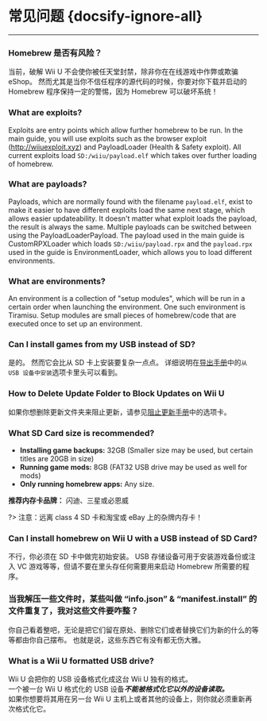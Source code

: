 # 常见问题 {docsify-ignore-all}
---

### Homebrew 是否有风险？

当前，破解 Wii U 不会使你被任天堂封禁，除非你在在线游戏中作弊或欺骗 eShop。 然而尤其是当你不信任程序的源代码的时候，你要对你下载并启动的 Homebrew 程序保持一定的警惕，因为 Homebrew 可以破坏系统！

### What are exploits?

Exploits are entry points which allow further homebrew to be run. In the main guide, you will use exploits such as the browser exploit (http://wiiuexploit.xyz) and PayloadLoader (Health & Safety exploit). All current exploits load `SD:/wiiu/payload.elf` which takes over further loading of homebrew.

### What are payloads?

Payloads, which are normally found with the filename `payload.elf`, exist to make it easier to have different exploits load the same next stage, which allows easier updateability. It doesn't matter what exploit loads the payload, the result is always the same. Multiple payloads can be switched between using the PayloadLoaderPayload. The payload used in the main guide is CustomRPXLoader which loads `SD:/wiiu/payload.rpx` and the `payload.rpx` used in the guide is EnvironmentLoader, which allows you to load different environments.

### What are environments?

An environment is a collection of "setup modules", which will be run in a certain order when launching the environment. One such environment is Tiramisu. Setup modules are small pieces of homebrew/code that are executed once to set up an environment.

### Can I install games from my USB instead of SD?

是的。 然而它会比从 SD 卡上安装要复杂一点点。 详细说明在[导出手册](dump-games)中的`从 USB 设备中安装`选项卡里头可以看到。

### How to Delete Update Folder to Block Updates on Wii U

如果你想删除更新文件夹来阻止更新，请参见[阻止更新手册](block-updates)中的选项卡。

### What SD Card size is recommended?

 - **Installing game backups:** 32GB (Smaller size may be used, but certain titles are 20GB in size)
 - **Running game mods:** 8GB (FAT32 USB drive may be used as well for mods)
 - **Only running homebrew apps:** Any size.

**推荐内存卡品牌：** 闪迪、三星或必恩威

?> 注意：远离 class 4 SD 卡和淘宝或 eBay 上的杂牌内存卡！

### Can I install homebrew on Wii U with a USB instead of SD Card?

不行，你必须在 SD 卡中做完初始安装。 USB 存储设备可用于安装游戏备份或注入 VC 游戏等等，但请不要在里头存任何需要用来启动 Homebrew 所需要的程序。

### 当我解压一些文件时，某些叫做 “info.json” & “manifest.install” 的文件重复了，我对这些文件要咋整？

你自己看着整吧，无论是把它们留在原处、删除它们或者替换它们为新的什么的等等都由你自己摆布。 也就是说，这些东西它有没有都无伤大雅。

### What is a Wii U formatted USB drive?

Wii U 会把你的 USB 设备格式化成这台 Wii U 独有的格式。  
一个被一台 Wii U 格式化的 USB 设备***不能被格式化它以外的设备读取。***  
如果你想要将其用在另一台 Wii U 主机上或者其他的设备上，则你就必须重新再次格式化它。
